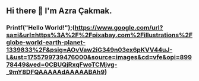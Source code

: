 ## Hi there 👋 I'm Azra Çakmak.
### **Printf("Hello World!");**(https://www.google.com/url?sa=i&url=https%3A%2F%2Fpixabay.com%2Fillustrations%2Fglobe-world-earth-planet-1339833%2F&psig=AOvVaw2iG349n03ex6pKVV44uJ-L&ust=1755799739476000&source=images&cd=vfe&opi=89978449&ved=0CBUQjRxqFwoTCMjvg-_9mY8DFQAAAAAdAAAAABAh9)
